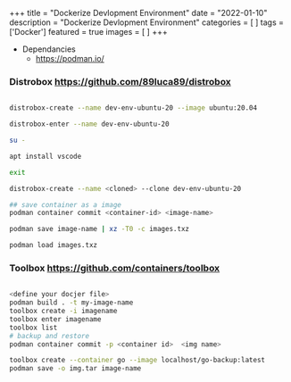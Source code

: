 +++
title = "Dockerize Devlopment Environment"
date = "2022-01-10"
description = "Dockerize Devlopment Environment"
categories = [
]
tags = ['Docker']
featured = true
images = [
]
+++

<!--more-->

* Dependancies
    - https://podman.io/

### Distrobox https://github.com/89luca89/distrobox


```bash

distrobox-create --name dev-env-ubuntu-20 --image ubuntu:20.04 

distrobox-enter --name dev-env-ubuntu-20

su -

apt install vscode

exit

distrobox-create --name <cloned> --clone dev-env-ubuntu-20

## save container as a image
podman container commit <container-id> <image-name>

podman save image-name | xz -T0 -c images.txz

podman load images.txz


```

### Toolbox https://github.com/containers/toolbox


```bash

<define your docjer file>
podman build . -t my-image-name
toolbox create -i imagename
toolbox enter imagename
toolbox list
# backup and restore
podman container commit -p <container id>  <img name>

toolbox create --container go --image localhost/go-backup:latest
podman save -o img.tar image-name

```
